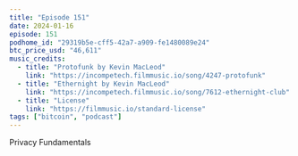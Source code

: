 ```yaml
---
title: "Episode 151"
date: 2024-01-16
episode: 151
podhome_id: "29319b5e-cff5-42a7-a909-fe1480089e24"
btc_price_usd: "46,611"
music_credits:
  - title: "Protofunk by Kevin MacLeod"
    link: "https://incompetech.filmmusic.io/song/4247-protofunk"
  - title: "Ethernight by Kevin MacLeod"
    link: "https://incompetech.filmmusic.io/song/7612-ethernight-club"
  - title: "License"
    link: "https://filmmusic.io/standard-license"
tags: ["bitcoin", "podcast"]
---
```


Privacy Fundamentals
